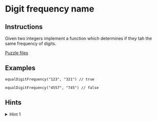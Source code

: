 # Digit frequency name

## Instructions

Given two integers implement a function which determines if they tah the same frequency of digits.

[Puzzle files](.)

## Examples

```
equalDigitFrequency("123", "321") // true

equalDigitFrequency("4557", "745") // false
```

## Hints

<details>
<summary>Hint 1</summary>
Use frequency map
</details>
